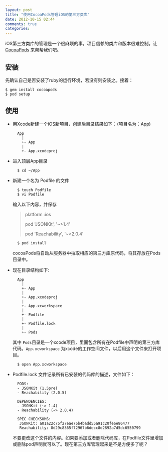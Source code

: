```yaml
---
layout: post
title: "使用CocoaPods管理iOS的第三方类库"
date: 2012-10-15 02:44
comments: true
categories: 
---
```


iOS第三方类库的管理是一个很麻烦的事，项目信赖的类库和版本很难控制。让[CocoaPods](https://github.com/CocoaPods/CocoaPods) 来帮帮我们吧。

## 安装 ##

先确认自己是否安装了ruby的运行环境，若没有则安装之。接着：

    $ gem install cocoapods
    $ pod setup

## 使用 ##

- 用Xcode新建一个iOS新项目，创建后目录结果如下：（项目名为：App)

        App
          |
          +- App
          |
          +- App.xcodeproj


- 进入顶层App目录

        $ cd ~/App

- 新建一个名为 Podfile 的文件

        $ touch Podfile
        $ vi Podfile

    输入以下内容，并保存

    > platform :ios
    > 
    > pod 'JSONKit',     '~>1.4'
    >
    > pod 'Reachability',     '~>2.0.4'

        $ pod install

    cocoaPods将自动从服务器中拉取相应的第三方库原代码，将其存放在Pods目录中。

- 现在目录结构如下:

        App
          |
          +- App
          |
          +- App.xcodeproj
          |
          +- App.xcworkspace
          |
          +- Podfile
          |
          +- Podfile.lock
          |
          +- Pods


    其中 `Pods`目录是一个xcode项目，里面包含所有在Podfile中声明的第三方库代码。`App.xcworkspace` 为xcode的工作空间文件，以后用这个文件来打开项目。

        $ open App.xcworkspace

- Podfile.lock 文件记录所有已安装的代码库的描述，文件如下：

        PODS:
        - JSONKit (1.5pre)
        - Reachability (2.0.5)

        DEPENDENCIES:
        - JSONKit (~> 1.4)
        - Reachability (~> 2.0.4)

        SPEC CHECKSUMS:
         JSONKit: a01a22c75f27eae76b4badd55a91c20fe6e86477
         Reachability: 8d29c8365f72967b6decc8d2892a7d5dc6550799


    不要更改这个文件的内容。如果要添加或者删除代码库，在Podfile文件里增加或删除pod声明就可以了。现在第三方库管理起来是不是方便多了呢？
